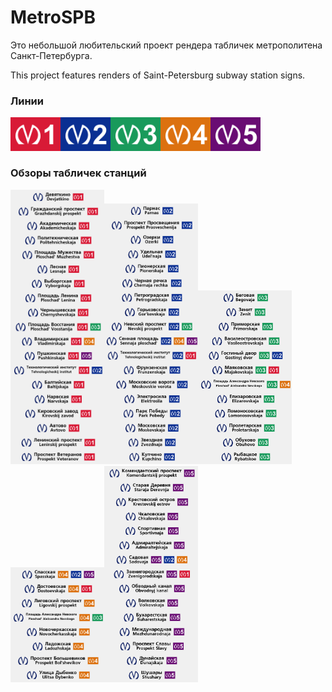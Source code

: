 # MetroSPB

Это небольшой любительский проект рендера табличек метрополитена Санкт-Петербурга.

This project features renders of Saint-Petersburg subway station signs.

### Линии

<img src="out/lines/line1.png" width="80"><img src="out/lines/line2.png" width="80"><img src="out/lines/line3.png" width="80"><img src="out/lines/line4.png" width="80"><img src="out/lines/line5.png" width="80">

### Обзоры табличек станций

<img src="out/views/line1.png" width="150"><img src="out/views/line2.png" width="150"><img src="out/views/line3.png" width="150"><img src="out/views/line4.png" width="150"><img src="out/views/line5.png" width="150">
